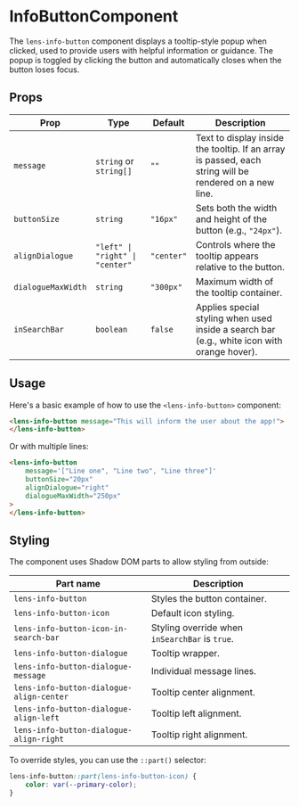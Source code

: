 # InfoButtonComponent

The `lens-info-button` component displays a tooltip-style popup when clicked, used to provide users with helpful information or guidance. The popup is toggled by clicking the button and automatically closes when the button loses focus.

## Props

| Prop               | Type                            | Default    | Description                                                                                            |
| ------------------ | ------------------------------- | ---------- | ------------------------------------------------------------------------------------------------------ |
| `message`          | `string` or `string[]`          | `""`       | Text to display inside the tooltip. If an array is passed, each string will be rendered on a new line. |
| `buttonSize`       | `string`                        | `"16px"`   | Sets both the width and height of the button (e.g., `"24px"`).                                         |
| `alignDialogue`    | `"left" \| "right" \| "center"` | `"center"` | Controls where the tooltip appears relative to the button.                                             |
| `dialogueMaxWidth` | `string`                        | `"300px"`  | Maximum width of the tooltip container.                                                                |
| `inSearchBar`      | `boolean`                       | `false`    | Applies special styling when used inside a search bar (e.g., white icon with orange hover).            |

## Usage

Here's a basic example of how to use the `<lens-info-button>` component:

```html
<lens-info-button message="This will inform the user about the app!">
</lens-info-button>
```

Or with multiple lines:

```html
<lens-info-button
    message='["Line one", "Line two", "Line three"]'
    buttonSize="20px"
    alignDialogue="right"
    dialogueMaxWidth="250px"
>
</lens-info-button>
```

## Styling

The component uses Shadow DOM parts to allow styling from outside:

| Part name                                | Description                                    |
| ---------------------------------------- | ---------------------------------------------- |
| `lens-info-button`                       | Styles the button container.                   |
| `lens-info-button-icon`                  | Default icon styling.                          |
| `lens-info-button-icon-in-search-bar`    | Styling override when `inSearchBar` is `true`. |
| `lens-info-button-dialogue`              | Tooltip wrapper.                               |
| `lens-info-button-dialogue-message`      | Individual message lines.                      |
| `lens-info-button-dialogue-align-center` | Tooltip center alignment.                      |
| `lens-info-button-dialogue-align-left`   | Tooltip left alignment.                        |
| `lens-info-button-dialogue-align-right`  | Tooltip right alignment.                       |

To override styles, you can use the `::part()` selector:

```css
lens-info-button::part(lens-info-button-icon) {
    color: var(--primary-color);
}
```
